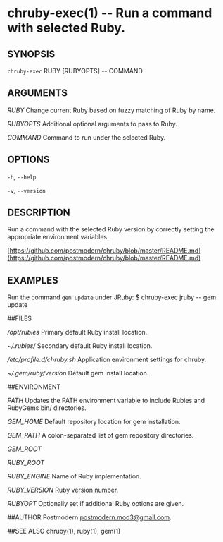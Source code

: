 # chruby-exec(1) -- Run a command with selected Ruby.

## SYNOPSIS

`chruby-exec` RUBY [RUBYOPTS] -- COMMAND

## ARGUMENTS

*RUBY*
    Change current Ruby based on fuzzy matching of Ruby by name.

*RUBYOPTS*
    Additional optional arguments to pass to Ruby.

*COMMAND*
    Command to run under the selected Ruby.

## OPTIONS

`-h`, `--help`

`-v`, `--version`

## DESCRIPTION
Run a command with the selected Ruby version by correctly setting the appropriate environment variables.

[https://github.com/postmodern/chruby/blob/master/README.md](https://github.com/postmodern/chruby/blob/master/README.md)

## EXAMPLES

Run the command `gem update` under JRuby:
    $ chruby-exec jruby -- gem update

##FILES

*/opt/rubies*
    Primary default Ruby install location.
    
*~/.rubies/*
    Secondary default Ruby install location.

*/etc/profile.d/chruby.sh*
    Application environment settings for chruby.

*~/.gem/$ruby/$version*
    Default gem install location.

##ENVIRONMENT

*PATH*
    Updates the PATH environment variable to include Rubies and RubyGems bin/ directories.

*GEM_HOME*
    Default repository location for gem installation.

*GEM_PATH*
    A colon-separated list of gem repository directories.
    
*GEM_ROOT*

*RUBY_ROOT*

*RUBY_ENGINE*
    Name of Ruby implementation.

*RUBY_VERSION*
    Ruby version number.

*RUBYOPT*
    Optionally set if additional Ruby options are given.

##AUTHOR
Postmodern [postmodern.mod3\@gmail.com](mailto:postmodern.mod3\@gmail.com).

##SEE ALSO
chruby(1), ruby(1), gem(1)
